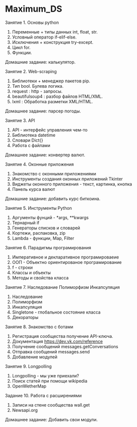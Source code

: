 # Maximum_DS

Занятие 1. Основы python

1. Переменные + типы данных int, float, str.
2. Условный оператор if-elif-else.
3. Исключения + конструкция try-except.
4. Цикл for.
5. Функции.

Домашние задание: калькулятор.

Занятие 2. Web-scraping

1. Библиотеки + менеджер пакетов pip.
2. Тип bool. Булева логика.
3. request : http - запросы.
4. beautifulsoup4 : разбор файлов HTML/XML.
5. lxml : Обработка разметки XML/HTML.

Домашнее задание: парсер погоды.

Занятие 3. API

1. API - интерфейс управления чем-то
2. Библиотека datetime
3. Словари Dict{}
4. Работа с файлами

Домашнее задание: конвертер валют.

Занятие 4. Оконные приложения
1. Знакомство с оконными приложениями
2. Инструменты создания оконных приложений Tkinter
3. Виджеты оконного приложения - текст, картинка, кнопка
4. Панель курса валют

Домашние задание: добавить курс биткоина.

Занятие 5. Инструменты Python
1. Аргументы фунций - *args, **kwargs
2. Тернарный if
3. Генераторы списков и словарей
4. Кортежи, распаковка, zip
5. Lambda - функции, Map, Filter

Занятие 6. Парадигмы програмирования
1. Императивное и декларативное програмироваеие
2. ООП - Объектно ориентированое програмирование
3. f - строки
4. Классы и объекты
5. Методы и свойства класса

Занятие 7. Наследование Полиморфизм Инкапсуляция
1. Наследование
2. Полиморфизм
3. Инкапсуляция
4. Singletone - глобальное состояние класса
5. Декораторы

Занятие 8. Знакомство с ботами
1. Регистрация сообщества получение API-ключа.
2. Документация https://dev.vk.com/reference
3. Получение сообщений messages.getConversations
4. Отправка сообщений messages.send
5. Добавление модулей

Занятие 9. Longpolling
1. Longpolling - мы уже приехали?
2. Поиск статей при помощи wikipedia
3. OpenWetherMap

Задание 10. Работа с расширениями
1. Записи на стене сообщества wall.get
2. Newsapi.org

Домашнее задание: Добавить свои модули.